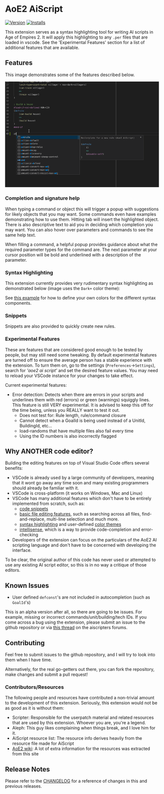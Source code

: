# AoE2 AiScript

[![Version](https://vsmarketplacebadge.apphb.com/version-short/jvinniec.aoe2-aiscript.svg)](https://marketplace.visualstudio.com/items?itemName=jvinniec.aoe2-aiscript)
[![Installs](https://vsmarketplacebadge.apphb.com/installs/jvinniec.aoe2-aiscript.svg)](https://marketplace.visualstudio.com/items?itemName=jvinniec.aoe2-aiscript)

This extension serves as a syntax highlighting tool for writing AI scripts in Age of Empires 2. It will apply this highlighting to any `.per` files that are loaded in vscode. See the 'Experimental Features' section for a list of additional features that are available.


## Features

This image demonstrates some of the features described below.

![image](images/help_text_example.gif "help text")

### Completion and signature help
When typing a command or object this will trigger a popup with suggestions for likely objects that you may want. Some commands even have examples demonstrating how to use them. Hitting tab will insert the highlighted object. There is also descriptive text to aid you in deciding which completion you may want. You can also hover over parameters and commands to see the same help text.

When filling a command, a helpful popup provides guidance about what the required parameter types for the command are. The next parameter at your cursor position will be bold and underlined with a description of the parameter.

### Syntax Highlighting
This extension currently provides very rudimentary syntax highlighting as demonstrated below (image uses the `Dark+` color theme):

See [this example](syntaxes/customizing_colors.md) for how to define your own colors for the different syntax components.

### Snippets
Snippets are also provided to quickly create new rules.

### Experimental Features
These are features that are considered good enough to be tested by people, but may still need some tweaking. By default experimental features are turned off to ensure the average person has a stable experience with the extension.
To turn them on, go to the settings (`Preferences`->`Settings`), search for *'aoe2 ai script'* and set the desired feature values. You may need to reload your VSCode instance for your changes to take effect.

Current experimental features:
- Error detection: Detects when there are errors in your scripts and underlines them with red (errors) or green (warnings) squiggly lines. This feature is still VERY experimental. It is advised to keep this off for the time being, unless you REALLY want to test it out.
  - Does not test for: Rule length, rule/command closure
  - Cannot detect when a GoalId is being used instead of a UnitId, BuildingId, etc... 
  - load-randoms that have multiple files also fail every time
  - Using the ID numbers is also incorrectly flagged

## Why ANOTHER code editor?
Building the editing features on top of Visual Studio Code offers several benefits:

- VSCode is already used by a large community of developers, meaning that it wont go away any time soon and many existing programmers should already be familiar with it.
- VSCode is cross-platform (it works on Windows, Mac and Linux)
- VSCode has many additional features which don't have to be entirely implemented from scratch, such as:
  - [code snippets](https://code.visualstudio.com/docs/editor/userdefinedsnippets)
  - [basic file editing features](https://code.visualstudio.com/docs/editor/codebasics), such as searching across all files, find-and-replace, multi-line selection and much more.
  - [syntax highlighting](https://code.visualstudio.com/api/language-extensions/syntax-highlight-guide) and user-defined [color themes](https://code.visualstudio.com/api/extension-guides/color-theme)
  - [intellisense](https://code.visualstudio.com/docs/editor/intellisense), which is a way to provide code-completion and error-checking 
- Developers of the extension can focus on the particulars of the AoE2 AI scripting language and don't have to be concerned with developing the interface.

To be clear, the original author of this code has never used or attempted to use any existing AI script editor, so this is in no way a critique of those editors.


## Known Issues
- User defined `defconst`'s are not included in autocompletion (such as `GoalId`'s)

This is an alpha version after all, so there are going to be issues. For example, missing or incorrect commands/unit/building/tech IDs. If you come across a bug using the extension, please submit an issue to the github repository or via [this thread](http://forums.aiscripters.com/viewtopic.php?f=3&t=3485) on the aiscripters forums.


## Contributing
Feel free to submit issues to the github repository, and I will try to look into them when I have time.

Alternatively, for the real go-getters out there, you can fork the repository, make changes and submit a pull request!

### Contributors/Resources
The following people and resources have contributed a non-trivial amount to the development of this extension. Seriously, this extension would not be as good as it is without them:

* Scripter: Responsible for the userpatch material and related resources that are used by this extension. Whoever you are, you're a legend.
* Aleph: This guy likes complaining when things break, and I love him for it.
* AiScript resource list: The resource info derives heavily from the resource file made for AiScript
* [AoE2 wiki](https://ageofempires.fandom.com/wiki/Age_of_Empires_II:_The_Age_of_Kings): A lot of extra information for the resources was extracted from this site


## Release Notes
Please refer to the [CHANGELOG](./CHANGELOG.md) for a reference of changes in this and previous releases.

